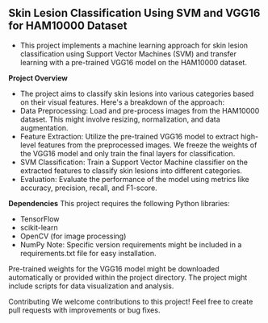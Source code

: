 
## Skin Lesion Classification Using SVM and VGG16 for HAM10000 Dataset
- This project implements a machine learning approach for skin lesion classification using Support Vector Machines (SVM) and transfer learning with a pre-trained VGG16 model on the HAM10000 dataset.

**Project Overview**
- The project aims to classify skin lesions into various categories based on their visual features. Here's a breakdown of the approach:
- Data Preprocessing: Load and pre-process images from the HAM10000 dataset. This might involve resizing, normalization, and data augmentation.
- Feature Extraction: Utilize the pre-trained VGG16 model to extract high-level features from the preprocessed images. We freeze the weights of the VGG16 model and only train the final layers for classification.
- SVM Classification: Train a Support Vector Machine classifier on the extracted features to classify skin lesions into different categories.
- Evaluation: Evaluate the performance of the model using metrics like accuracy, precision, recall, and F1-score.

**Dependencies**
This project requires the following Python libraries:
- TensorFlow
- scikit-learn
- OpenCV (for image processing)
- NumPy
Note: Specific version requirements might be included in a requirements.txt file for easy installation.


Pre-trained weights for the VGG16 model might be downloaded automatically or provided within the project directory.
The project might include scripts for data visualization and analysis.

Contributing
We welcome contributions to this project! Feel free to create pull requests with improvements or bug fixes.
